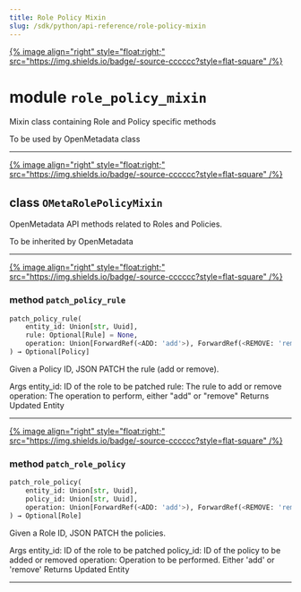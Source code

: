 ```yaml
---
title: Role Policy Mixin
slug: /sdk/python/api-reference/role-policy-mixin
---
```




[{% image align="right" style="float:right;" src="https://img.shields.io/badge/-source-cccccc?style=flat-square" /%}](https://github.com/open-metadata/OpenMetadata/tree/main/ingestion/src/metadata/ingestion/ometa/mixins/role_policy_mixin.py#L0")

# module `role_policy_mixin`
Mixin class containing Role and Policy specific methods 

To be used by OpenMetadata class 



---

[{% image align="right" style="float:right;" src="https://img.shields.io/badge/-source-cccccc?style=flat-square" /%}](https://github.com/open-metadata/OpenMetadata/tree/main/ingestion/src/metadata/ingestion/ometa/mixins/role_policy_mixin.py#L39")

## class `OMetaRolePolicyMixin`
OpenMetadata API methods related to Roles and Policies. 

To be inherited by OpenMetadata 




---

[{% image align="right" style="float:right;" src="https://img.shields.io/badge/-source-cccccc?style=flat-square" /%}](https://github.com/open-metadata/OpenMetadata/tree/main/ingestion/src/metadata/utils/deprecation.py#L269")

### method `patch_policy_rule`

```python
patch_policy_rule(
    entity_id: Union[str, Uuid],
    rule: Optional[Rule] = None,
    operation: Union[ForwardRef(<ADD: 'add'>), ForwardRef(<REMOVE: 'remove'>)] = <PatchOperation.ADD: 'add'>
) → Optional[Policy]
```

Given a Policy ID, JSON PATCH the rule (add or remove). 

Args  entity_id: ID of the role to be patched  rule: The rule to add or remove  operation: The operation to perform, either "add" or "remove" Returns  Updated Entity 

---

[{% image align="right" style="float:right;" src="https://img.shields.io/badge/-source-cccccc?style=flat-square" /%}](https://github.com/open-metadata/OpenMetadata/tree/main/ingestion/src/metadata/utils/deprecation.py#L133")

### method `patch_role_policy`

```python
patch_role_policy(
    entity_id: Union[str, Uuid],
    policy_id: Union[str, Uuid],
    operation: Union[ForwardRef(<ADD: 'add'>), ForwardRef(<REMOVE: 'remove'>)] = <PatchOperation.ADD: 'add'>
) → Optional[Role]
```

Given a Role ID, JSON PATCH the policies. 

Args  entity_id: ID of the role to be patched  policy_id: ID of the policy to be added or removed  operation: Operation to be performed. Either 'add' or 'remove' Returns  Updated Entity 




---


